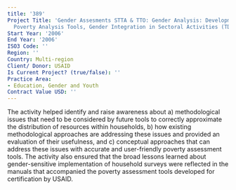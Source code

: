 ```yaml
---
title: '389'
Project Title: 'Gender Assesments STTA & TTO: Gender Analysis: Development of Intra-Household
  Poverty Analysis Tools, Gender Integration in Sectoral Activities (TDY 49)'
Start Year: '2006'
End Year: '2006'
ISO3 Code: ''
Region: ''
Country: Multi-region
Client/ Donor: USAID
Is Current Project? (true/false): ''
Practice Area:
- Education, Gender and Youth
Contract Value USD: ''
---
```


The activity helped identify and raise awareness about a) methodological issues that need to be considered by future tools to correctly approximate the distribution of resources within households, b) how existing methodological approaches are addressing these issues and provided an evaluation of their usefulness, and c) conceptual approaches that can address these issues with accurate and user-friendly poverty assessment tools. The activity also ensured that the broad lessons learned about gender-sensitive implementation of household surveys were reflected in the manuals that accompanied the poverty assessment tools developed for certification by USAID.